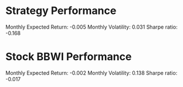 # Strategy Performance
Monthly Expected Return: -0.005
Monthly Volatility: 0.031
Sharpe ratio: -0.168
# Stock BBWI Performance
Monthly Expected Return: -0.002
Monthly Volatility: 0.138
Sharpe ratio: -0.017
